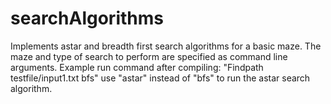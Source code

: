 # searchAlgorithms
Implements astar and breadth first search algorithms for a basic maze. The maze and type of search to perform are specified as command line arguments. Example run command after compiling: "Findpath testfile/input1.txt bfs" use "astar" instead of "bfs" to run the astar search algorithm.
